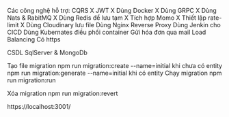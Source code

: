 Các công nghệ hỗ trợ:
CQRS  X
JWT   X
Dùng Docker X
Dùng GRPC X
Dùng Nats & RabitMQ X
Dùng Redis để lưu tạm X
Tích hợp Momo X
Thiết lập rate-limit X
Dùng Cloudinary lưu file 
Dùng Nginx Reverse Proxy 
Dùng Jenkin cho CICD
Dùng Kubernates điều phối container
Gửi hóa đơn qua mail
Load Balancing
Có https

CSDL SqlServer & MongoDb

Tạo file migration 
  npm run migration:create --name=initial         khi chưa có entity 
  npm run migration:generate --name=initial       khi có entity
Chạy migration 
  npm run migration:run

Xóa migration
  npm run migration:revert


https://localhost:3001/